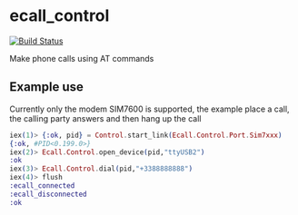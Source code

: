# ecall_control
[![Build Status](https://travis-ci.org/nadsat/ecall_control.svg?branch=master)](https://travis-ci.org/nadsat/ecall_control)

Make phone calls using AT commands
## Example use

Currently only the modem SIM7600 is supported, the example place a call, the calling party answers and then hang up the call

```elixir
iex(1)> {:ok, pid} = Control.start_link(Ecall.Control.Port.Sim7xxx)
{:ok, #PID<0.199.0>}
iex(2)> Ecall.Control.open_device(pid,"ttyUSB2")
:ok
iex(3)> Ecall.Control.dial(pid,"+3388888888")
iex(4)> flush
:ecall_connected
:ecall_disconnected
:ok
```
